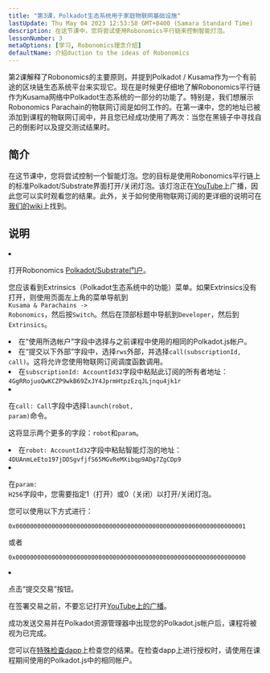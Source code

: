 ```yaml
---
title: "第3课，Polkadot生态系统用于家庭物联网基础设施"
lastUpdate: Thu May 04 2023 12:53:58 GMT+0400 (Samara Standard Time)
description: 在这节课中，您将尝试使用Robonomics平行链来控制智能灯泡。
lessonNumber: 3
metaOptions: [学习, Robonomics理念介绍]
defaultName: 介绍duction to the ideas of Robonomics
---
```


第2课解释了Robonomics的主要原则，并提到Polkadot / Kusama作为一个有前途的区块链生态系统平台来实现它。现在是时候更仔细地了解Robonomics平行链作为Kusama网络中Polkadot生态系统的一部分的功能了。特别是，我们想展示Robonomics Parachain的物联网订阅是如何工作的。在第一课中，您的地址已被添加到课程的物联网订阅中，并且您已经成功使用了两次：当您在黑镜子中寻找自己的倒影时以及提交测试结果时。

## 简介

在这节课中，您将尝试控制一个智能灯泡。您的目标是使用Robonomics平行链上的标准Polkadot/Substrate界面打开/关闭灯泡。该灯泡正在[YouTube](https://www.youtube.com/channel/UCkemsNJWaCmvF1Oi50C-hAg/live)上广播，因此您可以实时观看您的结果。此外，关于如何使用物联网订阅的更详细的说明可在[我们的wiki](https://wiki.robonomics.netw或k/docs/subscription-launch/)上找到。


## 说明

<List type="numbers">

<li>

打开Robonomics [Polkadot/Substrate门户](https://polkadot.js.或g/apps/?rpc=wss%3A%2F%2Fkusama.rpc.robonomics.netw或k%2F#/extrinsics)。

您应该看到Extrinsics（Polkadot生态系统中的功能）菜单。如果Extrinsics没有打开，则使用页面左上角的菜单导航到<code> Kusama & Parachains -> Robonomics</code>，然后按<code>Switch</code>。然后在顶部标题中导航到<code>Developer</code>，然后到<code>Extrinsics</code>。

</li>

<li>
在“使用所选帐户”字段中选择与之前课程中使用的相同的Polkadot.js帐户。
</li>

<li>
在“提交以下外部”字段中，选择<code>rws</code>外部，并选择<code>call(subscriptionId, call)</code>。这将允许您使用物联网订阅调度函数调用。
</li>

<li>
在<code>subscriptionId: AccountId32</code>字段中粘贴此订阅的所有者地址：<code>4GgRRojuoQwKCZP9wkB69ZxJY4JprmHtpzEzqJLjnqu4jk1r</code>
</li>

<li>

在<code>call: Call</code>字段中选择<code>launch(robot, param)</code>命令。

这将显示两个更多的字段：<code>robot</code>和<code>param</code>。

</li>

<li>
在<code>robot: AccountId32</code>字段中粘贴智能灯泡的地址：<code>4DUAnmLeEto197jDDSgvfjfS65MGvReMXibqp9ADg7ZgCDp9</code>
</li>

<li>

在<code>param: H256</code>字段中，您需要指定1（打开）或0（关闭）以打开/关闭灯泡。

您可以使用以下方式进行：

<code>0x0000000000000000000000000000000000000000000000000000000000000001</code>

或者

<code>0x0000000000000000000000000000000000000000000000000000000000000000</code>

</li>

<li>

点击“提交交易”按钮。

在签署交易之前，不要忘记打开[YouTube上的广播](https://www.youtube.com/channel/UCkemsNJWaCmvF1Oi50C-hAg/live)。

</li>


</List>

<Result>

成功发送交易并在Polkadot资源管理器中出现您的Polkadot.js帐户后，课程将被视为已完成。

您可以在[特殊检查dapp](https://lk.robonomics.academy/)上检查您的结果。在检查dapp上进行授权时，请使用在课程期间使用的Polkadot.js中的相同帐户。

</Result>